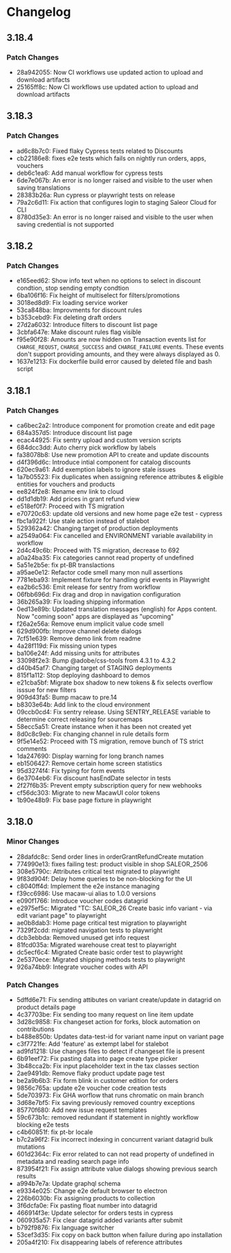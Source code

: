 # Changelog

## 3.18.4

### Patch Changes

- 28a942055: Now CI workflows use updated action to upload and download artifacts
- 25165ff8c: Now CI workflows use updated action to upload and download artifacts

## 3.18.3

### Patch Changes

- ad6c8b7c0: Fixed flaky Cypress tests related to Discounts
- cb22186e8: fixes e2e tests which fails on nightly run orders, apps, vouchers
- deb6c1ea6: Add manual workflow for cypress tests
- 6de7e067b: An error is no longer raised and visible to the user when saving translations
- 28383b26a: Run cypress or playwright tests on release
- 79a2c6d11: Fix action that configures login to staging Saleor Cloud for CLI
- 8780d35e3: An error is no longer raised and visible to the user when saving credential is not supported

## 3.18.2

### Patch Changes

- e165eed62: Show info text when no options to select in discount condtion, stop sending empty condtion
- 6ba106f16: Fix height of multiselect for filters/promotions
- 3018ed8d9: Fix loading service worker
- 53ca848ba: Improvments for discount rules
- b353cebd9: Fix deleting draft orders
- 27d2a6032: Introduce filters to discount list page
- 3cbfa647e: Make discount rules flag visible
- f95e90f28: Amounts are now hidden on Transaction events list for `CHARGE_REQUST`, `CHARGE_SUCCESS` and `CHARGE_FAILURE` events.
  These events don't support providing amounts, and they were always displayed as 0.
- 1637e1213: Fix dockerfile build error caused by deleted file and bash script

## 3.18.1

### Patch Changes

- ca6bec2a2: Introduce component for promotion create and edit page
- 684a357d5: Introduce discount list page
- ecac44925: Fix sentry upload and custom version scripts
- 684dcc3dd: Auto cherry pick workflow by labels
- fa38078b8: Use new promotion API to create and update discounts
- d4f396d6c: Introduce intial component for catalog discounts
- 620ec9a61: Add exemption labels to ignore stale issues
- 1a7b05523: Fix duplicates when assigning reference attributes & eligible entities for vouchers and products
- ee824f2e8: Rename env link to cloud
- dd1d1db19: Add prices in grant refund view
- e518ef0f7: Proceed with TS migration
- e70720c63: update old versions and new home page e2e test - cypress
- fbc1a922f: Use stale action instead of stalebot
- 529362a42: Changing target of production deployments
- a2549a064: Fix cancelled and ENVIRONMENT variable availability in workflow
- 2d4c49c6b: Proceed with TS migration, decrease to 692
- a0a24ba35: Fix categories cannot read property of undefined
- 5a51e2b5e: fix pt-BR translactions
- a95ae0e12: Refactor code smell many mon null assertions
- 7781eba93: Implement fixture for handling grid events in Playwright
- ea2b6c536: Emit release for sentry from workflow
- 06fbb696d: Fix drag and drop in navigation configuration
- 36b265a39: Fix loading shipping information
- 0ed13e89b: Updated translation messages (english) for Apps content. Now "coming soon" apps are displayed as "upcoming"
- f26a2e56a: Remove enum implicit value code smell
- 629d900fb: Improve channel delete dialogs
- 7cf51e639: Remove demo link from readme
- 4a28f119d: Fix missing union types
- ba106e24f: Add missing units for attributes
- 33098f2e3: Bump @adobe/css-tools from 4.3.1 to 4.3.2
- d40b45af7: Changing target of STAGING deployments
- 815f1a112: Stop deploying dashboard to demos
- e21cba5bf: Migrate box shadow to new tokens & fix selects overflow isssue for new filters
- 909d43fa5: Bump macaw to pre.14
- b8303e64b: Add link to the cloud environment
- 09ccb0cd4: Fix sentry release. Using SENTRY_RELEASE variable to determine correct releasing for sourcemaps
- 58ecc5a51: Create instance when it has been not created yet
- 8d0c8c9eb: Fix changing channel in rule details form
- 9f5e14e52: Proceed with TS migration, remove bunch of TS strict comments
- 1da247690: Display warning for long branch names
- eb1506427: Remove certain home screen statistics
- 95d3274f4: Fix typing for form events
- 6e3704eb6: Fix discount hasEndDate selector in tests
- 2f27f6b35: Prevent empty subscription query for new webhooks
- cf56dc303: Migrate to new MacawUI color tokens
- 1b90e48b9: Fix base page fixture in playwright

## 3.18.0

### Minor Changes

- 28dafdc8c: Send order lines in orderGrantRefundCreate mutation
- 774990e13: fixes failing test: product visible in shop SALEOR_2506
- 308e5790c: Attributes critical test migrated to playwright
- 9f83d904f: Delay home queries to be non-blocking for the UI
- c8040ff4d: Implement the e2e instance managing
- f39cc6986: Use macaw-ui alias to 1.0.0 versions
- e090f1766: Introduce voucher codes datagrid
- e2975ef5c: Migrated "TC: SALEOR_26 Create basic info variant - via edit variant page" to playwright
- ae0b8dab3: Home page critical test migration to playwright
- 7329f2cdd: migrated navigation tests to playwright
- dcb3ebbda: Removed unused get info request
- 81fcd035a: Migrated warehouse creat test to playwright
- dc5ecf6c4: Migrated Create basic order test to playwright
- 2e5370ece: Migrated shipping methods tests to playwright
- 926a74bb9: Integrate voucher codes with API

### Patch Changes

- 5dffd6e71: Fix sending attibutes on variant create/update in datagrid on product details page
- 4c37703be: Fix sending too many request on line item update
- 3d28c9858: Fix changeset action for forks, block automation on contributions
- b488e850b: Updates data-test-id for variant name input on variant page
- c3f7721fe: Add 'feature' as extempt label for stalebot
- ad9fd1218: Use changes files to detect if changeset file is present
- 6b91eef72: Fix pasting data into page create type picker
- 3b48cca2b: Fix input placeholder text in the tax classes section
- 2ae9491db: Remove flaky product update page test
- be2a9b6b3: Fix form blink in customer edition for orders
- 9856c765a: update e2e voucher code creation tests
- 5de703973: Fix GHA worflow that runs chromatic on main branch
- 3d68e7bf5: Fix saving previously removed country exceptions
- 85770f680: Add new issue request templates
- 59c673b1c: removed redundant if statement in nightly workflow blocking e2e tests
- c4b60851f: fix pt-br locale
- b7c2a96f2: Fix incorrect indexing in concurrent variant datagrid bulk mutations
- 601d2364c: Fix error related to can not read property of undefined in metadata and reading search page info
- 873954f21: Fix assign attribute value dialogs showing previous search results
- a994b7e7a: Update graphql schema
- e9334e025: Change e2e default browser to electron
- 226b6030b: Fix assigning products to collection
- 3f6dcfa0e: Fix pasting float number into datagrid
- 466914f3e: Update selector for orders tests in cypress
- 060935a57: Fix clear datagrid added variants after submit
- b792f9876: Fix language switcher
- 53cef3d35: Fix copy on back button when failure during apo installation
- 205a4f210: Fix disappearing labels of reference attributes
